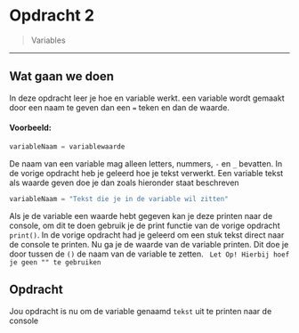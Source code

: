# Opdracht 2

> Variables
---



## Wat gaan we doen
In deze opdracht leer je hoe en variable werkt.
een variable wordt gemaakt door een naam te geven dan een `=` teken en dan de waarde. 
#### Voorbeeld: 
```python 
variableNaam = variablewaarde
```
De naam van een variable mag alleen letters, nummers, `-` en `_` bevatten. In de vorige opdracht heb je geleerd hoe je tekst verwerkt.
Een variable tekst als waarde geven doe je dan zoals hieronder staat beschreven
```python
variableNaam = "Tekst die je in de variable wil zitten"
``` 
Als je de variable een waarde hebt gegeven kan je deze printen naar de console, 
om dit te doen gebruik je de print functie van de vorige opdracht `print()`. 
In de vorige opdracht had je geleerd om een stuk tekst direct naar de console te printen. 
Nu ga je de waarde van de variable printen. 
Dit doe je door tussen de `()` de naam van de variable te zetten. ` Let Op! Hierbij hoef je geen "" te gebruiken`

## Opdracht
Jou opdracht is nu om de variable genaamd `tekst` uit te printen naar de console
